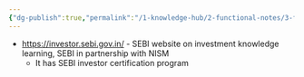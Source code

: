 ```yaml
---
{"dg-publish":true,"permalink":"/1-knowledge-hub/2-functional-notes/3-finance-notes/chakradhar-finance-notes/stock/","noteIcon":""}
---
```


- https://investor.sebi.gov.in/ - SEBI website on investment knowledge learning, SEBI in partnership with NISM
	- It has SEBI investor certification program